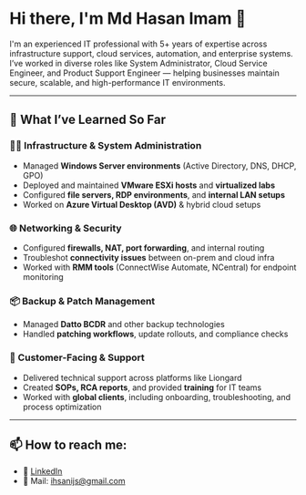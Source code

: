 # Hi there, I'm Md Hasan Imam 👋

I'm an experienced IT professional with 5+ years of expertise across infrastructure support, cloud services, automation, and enterprise systems. I’ve worked in diverse roles like System Administrator, Cloud Service Engineer, and Product Support Engineer — helping businesses maintain secure, scalable, and high-performance IT environments.

---

## 🧠 What I’ve Learned So Far

### 👨‍💻 Infrastructure & System Administration
- Managed **Windows Server environments** (Active Directory, DNS, DHCP, GPO)
- Deployed and maintained **VMware ESXi hosts** and **virtualized labs**
- Configured **file servers, RDP environments**, and **internal LAN setups**
- Worked on **Azure Virtual Desktop (AVD)** & hybrid cloud setups

### 🌐 Networking & Security
- Configured **firewalls, NAT, port forwarding**, and internal routing
- Troubleshot **connectivity issues** between on-prem and cloud infra
- Worked with **RMM tools** (ConnectWise Automate, NCentral) for endpoint monitoring

### 📦 Backup & Patch Management
- Managed **Datto BCDR** and other backup technologies
- Handled **patching workflows**, update rollouts, and compliance checks

### 💬 Customer-Facing & Support
- Delivered technical support across platforms like Liongard
- Created **SOPs, RCA reports**, and provided **training** for IT teams
- Worked with **global clients**, including onboarding, troubleshooting, and process optimization

---

## 📫 How to reach me:

- 🔗 [LinkedIn](https://www.linkedin.com/in/iamhasanimam/)
- 📧 Mail: ihsanijs@gmail.com

